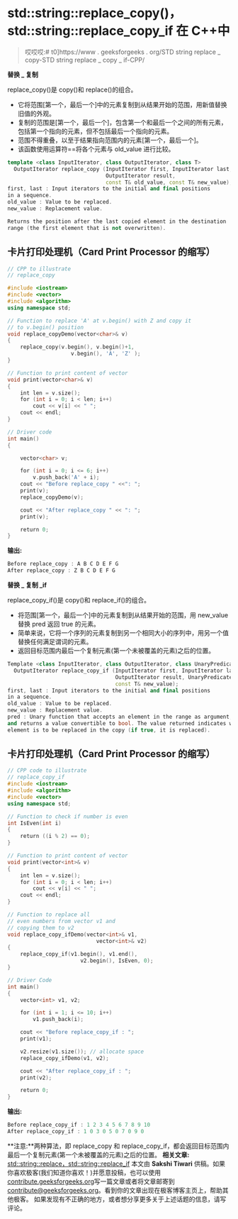 # std::string::replace_copy()，std::string::replace_copy_if 在 C++中

> 哎哎哎:# t0]https://www . geeksforgeeks . org/STD string replace _ copy-STD string replace _ copy _ if-CPP/

**替换 _ 复制**

replace_copy()是 copy()和 replace()的组合。

*   它将范围[第一个，最后一个]中的元素复制到从结果开始的范围，用新值替换旧值的外观。
*   复制的范围是[第一个，最后一个]，包含第一个和最后一个之间的所有元素，包括第一个指向的元素，但不包括最后一个指向的元素。
*   范围不得重叠，以至于结果指向范围内的元素[第一个，最后一个]。
*   该函数使用运算符==将各个元素与 old_value 进行比较。

```cpp
template <class InputIterator, class OutputIterator, class T>
  OutputIterator replace_copy (InputIterator first, InputIterator last,
                               OutputIterator result,
                               const T& old_value, const T& new_value); 
first, last : Input iterators to the initial and final positions 
in a sequence. 
old_value : Value to be replaced.
new_value : Replacement value.

Returns the position after the last copied element in the destination
range (the first element that is not overwritten). 
```

## 卡片打印处理机（Card Print Processor 的缩写）

```cpp
// CPP to illustrate
// replace_copy

#include <iostream>
#include <vector>
#include <algorithm>
using namespace std;

// Function to replace 'A' at v.begin() with Z and copy it
// to v.begin() position
void replace_copyDemo(vector<char>& v)
{
    replace_copy(v.begin(), v.begin()+1,
                    v.begin(), 'A', 'Z' );
}

// Function to print content of vector
void print(vector<char>& v)
{
    int len = v.size();
    for (int i = 0; i < len; i++)
        cout << v[i] << " ";
    cout << endl;
}

// Driver code
int main()
{

    vector<char> v;

    for (int i = 0; i <= 6; i++)
        v.push_back('A' + i);
    cout << "Before replace_copy " <<": ";
    print(v);
    replace_copyDemo(v);

    cout << "After replace_copy " << ": ";
    print(v);

    return 0;
}
```

**输出:**

```cpp
Before replace_copy : A B C D E F G 
After replace_copy : Z B C D E F G 

```

**替换 _ 复制 _if**

replace_copy_if()是 copy()和 replace_if()的组合。

*   将范围[第一个，最后一个]中的元素复制到从结果开始的范围，用 new_value 替换 pred 返回 true 的元素。
*   简单来说，它将一个序列的元素复制到另一个相同大小的序列中，用另一个值替换任何满足谓词的元素。
*   返回目标范围内最后一个复制元素(第一个未被覆盖的元素)之后的位置。

```cpp
Template <class InputIterator, class OutputIterator, class UnaryPredicate, class T>
  OutputIterator replace_copy_if (InputIterator first, InputIterator last,
                                  OutputIterator result, UnaryPredicate pred,
                                  const T& new_value);
first, last : Input iterators to the initial and final positions 
in a sequence. 
old_value : Value to be replaced.
new_value : Replacement value.
pred : Unary function that accepts an element in the range as argument, 
and returns a value convertible to bool. The value returned indicates whether the 
element is to be replaced in the copy (if true, it is replaced).

```

## 卡片打印处理机（Card Print Processor 的缩写）

```cpp
// CPP code to illustrate
// replace_copy_if
#include <iostream>
#include <algorithm>
#include <vector>
using namespace std;

// Function to check if number is even
int IsEven(int i)
{
    return ((i % 2) == 0);
}

// Function to print content of vector
void print(vector<int>& v)
{
    int len = v.size();
    for (int i = 0; i < len; i++)
        cout << v[i] << " ";
    cout << endl;
}

// Function to replace all
// even numbers from vector v1 and
// copying them to v2
void replace_copy_ifDemo(vector<int>& v1,
                            vector<int>& v2)
{
    replace_copy_if(v1.begin(), v1.end(),
                       v2.begin(), IsEven, 0);
}

// Driver Code
int main()
{
    vector<int> v1, v2;

    for (int i = 1; i <= 10; i++)
        v1.push_back(i);

    cout << "Before replace_copy_if : ";
    print(v1);

    v2.resize(v1.size()); // allocate space
    replace_copy_ifDemo(v1, v2);

    cout << "After replace_copy_if : ";
    print(v2);

    return 0;
}
```

**输出:**

```cpp
Before replace_copy_if : 1 2 3 4 5 6 7 8 9 10 
After replace_copy_if : 1 0 3 0 5 0 7 0 9 0 

```

**注意:**两种算法，即 replace_copy 和 replace_copy_if，都会返回目标范围内最后一个复制元素(第一个未被覆盖的元素)之后的位置。
**相关文章:** [std::string::replace，std::string::replace_if](https://www.geeksforgeeks.org/stdstringreplace-stdstringreplace_if-c/)
本文由 **Sakshi Tiwari** 供稿。如果你喜欢极客(我们知道你喜欢！)并愿意投稿，也可以使用[contribute.geeksforgeeks.org](http://www.contribute.geeksforgeeks.org)写一篇文章或者将文章邮寄到 contribute@geeksforgeeks.org。看到你的文章出现在极客博客主页上，帮助其他极客。
如果发现有不正确的地方，或者想分享更多关于上述话题的信息，请写评论。